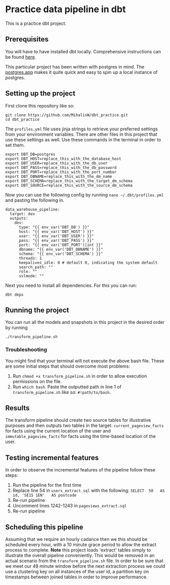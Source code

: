 # Practice data pipeline in dbt

This is a practice dbt project.

## Prerequisites

You will have to have installed dbt locally. Comprehensive instructions can be found [here](https://docs.getdbt.com/dbt-cli/installation).

This particular project has been written with postgres in mind. The [postgres.app](https://postgresapp.com/) 
makes it quite quick and easy to spin up a local instance of postgres.

## Setting up the project

First clone this repository like so:

```
git clone https://github.com/MihalisW/dbt_practice.git
cd dbt_practice
```

The `profiles.yml` file uses jinja strings to retrieve your preferred settings 
from your environment variables. There are other files in this project that use
these settings as well. Use these commands in the terminal in order 
to set them.

```
export DBT_DB=postgres
export DBT_HOST=replace_this_with_the_database_host
export DBT_USER=replace_this_with_the_db_user
export DBT_PASS=replace_this_with_the_db_password
export DBT_PORT=replace_this_with_the_port_number
export DBT_DBNAME=replace_this_with_the_dm_name
export DBT_SCHEMA=replace_this_with_the_target_dm_schema
export DBT_SOURCE=replace_this_with_the_source_dm_schema

```

Now you can use the following config by running `nano ~/.dbt/profiles.yml` and pasting the following in.

```
data_warehouse_pipeline:
  target: dev
  outputs:
    dev:
      type: "{{ env_var('DBT_DB') }}"
      host: "{{ env_var('DBT_HOST') }}"
      user: "{{ env_var('DBT_USER') }}"
      pass: "{{ env_var('DBT_PASS') }}"
      port: "{{ env_var('DBT_PORT')|int }}"
      dbname: "{{ env_var('DBT_DBNAME') }}"
      schema: "{{ env_var('DBT_SCHEMA') }}"
      threads: 1
      keepalives_idle: 0 # default 0, indicating the system default
      search_path: ""
      role: ""
      sslmode: ""
```

Next you need to install all dependencies. For this you can run:

```
dbt deps
```
## Running the project

You can run all the models and snapshots in this project in the desired order by running

```
./transform_pipeline.sh
```
### Troubleshooting

You might find that your terminal will not execute the above bash file.
These are some initial steps that should overcome most problems:

1. Run `chmod +x transform_pipeline.sh` in order to allow execution permissions on the file.
2. Run `which bash`. Paste the outputted path in line 1 of `transform_pipeline.sh` like so: `#!path/to/bash`. 

## Results 

The transform pipeline should create two source tables for illustrative purposes and then outputs 
two tables in the target: `current_pageview_facts` for facts using the 
current location of the user and `immutable_pageview_facts` for facts using the time-based location of the user.

## Testing incremental features
In order to observe the incremental features of the pipeline follow these steps:
1. Run the pipeline for the first time
2. Replace line 54 in `users_extract.sql` with the following: 
   `SELECT	50	 AS id,	'SE15 1EN'	 AS postcode`
3. Re-run pipeline  
4. Uncomment lines 1242-1243 in `pageviews_extract.sql`
5. Re-run pipeline 

## Scheduling this pipeline

Assuming that we require an hourly cadance then we this should be scheduled every hour, with a 10 minute grace period to allow the extract process to complete.
**Note** this project loads 'extract' tables simply to illustrate the overall pipeline conveniently. This would be removed in an actual scenario from the `transform_pipeline.sh` file. 
In order to be sure that we meet our 49 minute window before the next extraction process we could use a clustering key on all instances of the user id, a partition key on timestamps between joined tables in order to improve performance.